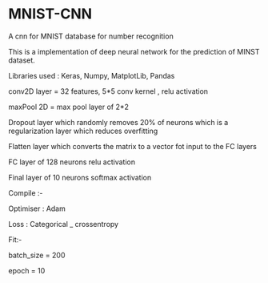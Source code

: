 # MNIST-CNN
A cnn for MNIST database for number recognition



This is a implementation of deep neural network for the prediction of MINST dataset.

Libraries used : Keras, Numpy, MatplotLib, Pandas

conv2D layer = 32 features, 5*5 conv kernel , relu activation

maxPool 2D = max pool layer of 2*2

Dropout layer which randomly removes 20% of neurons which is a regularization layer which reduces overfitting 

Flatten layer which converts the matrix to a vector fot input to the FC layers

FC layer of 128 neurons relu activation

Final layer of 10 neurons softmax activation

Compile :-

Optimiser : Adam

Loss : Categorical _ crossentropy

Fit:-

batch_size = 200

epoch = 10
